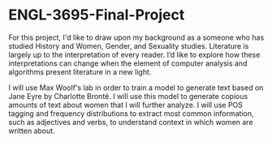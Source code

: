 # ENGL-3695-Final-Project
For this project, I'd like to draw upon my background as a someone who has studied History and Women, Gender, and Sexuality studies. Literature is largely up to the interpretation of every reader. I’d like to explore how these interpretations can change when the element of computer analysis and algorithms present literature in a new light.

I will use Max Woolf's lab in order to train a model to generate text based on Jane Eyre by Charlotte Brontë. I will use this model to generate copious amounts of text about women that I will further analyze. I will use POS tagging and frequency distributions to extract most common information, such as adjectives and verbs, to understand context in which women are written about. 
